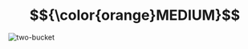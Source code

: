 # $${\color{orange}MEDIUM}$$
![two-bucket](https://user-images.githubusercontent.com/65892342/235591081-ef086f47-7dbc-41ba-a067-4902837dba21.svg)
